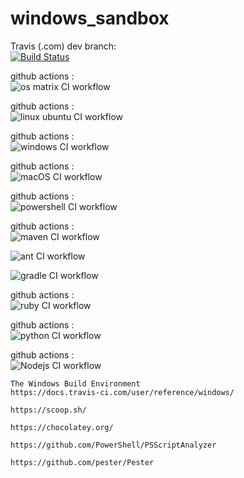 # windows_sandbox

Travis (.com) dev branch:  
[![Build Status](https://travis-ci.com/githubfoam/windows_sandbox.svg?branch=master)](https://travis-ci.com/githubfoam/windows_sandbox)    

github actions :  
![os matrix CI workflow](https://github.com/githubfoam/windows_sandbox/workflows/os%20matrix%20CI%20workflow/badge.svg) 

github actions :  
![linux ubuntu CI workflow](https://github.com/githubfoam/windows_sandbox/workflows/linux%20ubuntu%20CI%20workflow/badge.svg)  

github actions :  
![windows CI workflow](https://github.com/githubfoam/windows_sandbox/workflows/windows%20CI%20workflow/badge.svg) 

github actions :  
![macOS CI workflow](https://github.com/githubfoam/windows_sandbox/workflows/macOS%20CI%20workflow/badge.svg)

github actions :  
![powershell CI workflow](https://github.com/githubfoam/windows_sandbox/workflows/powershell%20CI%20workflow/badge.svg)

github actions :  
![maven CI workflow](https://github.com/githubfoam/windows_sandbox/workflows/maven%20CI%20workflow/badge.svg)  

![ant CI workflow](https://github.com/githubfoam/windows_sandbox/workflows/ant%20CI%20workflow/badge.svg)

![gradle CI workflow](https://github.com/githubfoam/windows_sandbox/workflows/gradle%20CI%20workflow/badge.svg)  

github actions :   
![ruby CI workflow](https://github.com/githubfoam/windows_sandbox/workflows/ruby%20CI%20workflow/badge.svg)

github actions :   
![python CI workflow](https://github.com/githubfoam/windows_sandbox/workflows/python%20CI%20workflow/badge.svg)

github actions :   
![Nodejs CI workflow](https://github.com/githubfoam/windows_sandbox/workflows/Nodejs%20CI%20workflow/badge.svg)  




~~~
The Windows Build Environment
https://docs.travis-ci.com/user/reference/windows/

https://scoop.sh/

https://chocolatey.org/

https://github.com/PowerShell/PSScriptAnalyzer

https://github.com/pester/Pester

~~~

